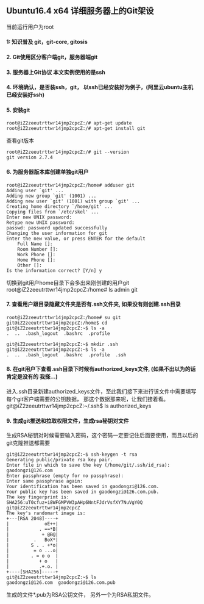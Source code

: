 
## Ubuntu16.4 x64 详细服务器上的Git架设

当前运行用户为root

#### 1: 知识普及 git，git-core, gitosis

#### 2. Git使用区分客户端git，服务器端git

#### 3. 服务器上Git协议 本文实例使用的是ssh

#### 4. 环境确认，是否装ssh，git， 以ssh已经安装好为例子，(阿里云ubuntu主机已经安装好ssh)

#### 5. 安装git

	root@iZ2zeeutrttwr14jmp2cpcZ:/# apt-get update
	root@iZ2zeeutrttwr14jmp2cpcZ:/# apt-get install git


查看git版本

	root@iZ2zeeutrttwr14jmp2cpcZ:/# git --version
	git version 2.7.4


#### 6. 为服务器版本库创建单独git用户
	root@iZ2zeeutrttwr14jmp2cpcZ:/home# adduser git
	Adding user `git' ...
	Adding new group `git' (1001) ...
	Adding new user `git' (1001) with group `git' ...
	Creating home directory `/home/git' ...
	Copying files from `/etc/skel' ...
	Enter new UNIX password:
	Retype new UNIX password:
	passwd: password updated successfully
	Changing the user information for git
	Enter the new value, or press ENTER for the default
		Full Name []:
		Room Number []:
		Work Phone []:
		Home Phone []:
		Other []:
	Is the information correct? [Y/n] y

切换到git用户home目录下会多出来刚创建的用户git
	root@iZ2zeeutrttwr14jmp2cpcZ:/home# ls
	admin  git


#### 7. 查看用户跟目录隐藏文件夹是否有.ssh文件夹, 如果没有则创建.ssh目录
	root@iZ2zeeutrttwr14jmp2cpcZ:/home# su git
	git@iZ2zeeutrttwr14jmp2cpcZ:/home$ cd
	git@iZ2zeeutrttwr14jmp2cpcZ:~$ ls -a
	.  ..  .bash_logout  .bashrc  .profile

	git@iZ2zeeutrttwr14jmp2cpcZ:~$ mkdir .ssh
	git@iZ2zeeutrttwr14jmp2cpcZ:~$ ls -a
	.  ..  .bash_logout  .bashrc  .profile  .ssh


#### 8. 在git用户下查看.ssh目录下时候有authorized_keys文件, (如果不出以为的话肯定是没有的 我搽...)
进入.ssh目录新建authorized_keys文件，至此我们接下来进行该文件中需要填写每个git客户端需要的公钥数据， 那这个数据那来呢，让我们接着看。
	git@iZ2zeeutrttwr14jmp2cpcZ:~/.ssh$ ls
	authorized_keys

#### 9. 生成git推送和拉取权限文件，生成rsa秘钥对文件
生成RSA秘钥对时候需要输入密码，这个密码一定要记住后面要使用，而且以后的git克隆推送都需要

	git@iZ2zeeutrttwr14jmp2cpcZ:~$ ssh-keygen -t rsa
	Generating public/private rsa key pair.
	Enter file in which to save the key (/home/git/.ssh/id_rsa): gaodongzi@126.com
	Enter passphrase (empty for no passphrase):
	Enter same passphrase again:
	Your identification has been saved in gaodongzi@126.com.
	Your public key has been saved in gaodongzi@126.com.pub.
	The key fingerprint is:
	SHA256:uT0cfuz+i8WFGMPVW3pAHp6NntFJdrVsfXY7NuVgY0Q git@iZ2zeeutrttwr14jmp2cpcZ
	The key's randomart image is:
	+---[RSA 2048]----+
	|             oE++|
	|           . ==*B|
	|            + @B@|
	|         .   BoX*|
	|        S . . +*o|
	|         = o ...o|
	|        . = o o  |
	|           + o   |
	|           .+.o. |
	+----[SHA256]-----+
	git@iZ2zeeutrttwr14jmp2cpcZ:~$ ls
	gaodongzi@126.com  gaodongzi@126.com.pub

生成的文件*.pub为RSA公钥文件， 另外一个为RSA私钥文件。
